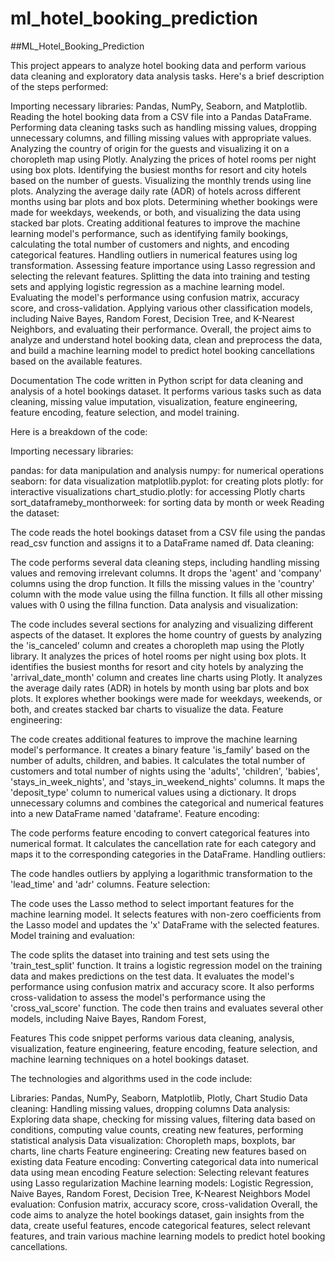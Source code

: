 # ml_hotel_booking_prediction
 ##ML_Hotel_Booking_Prediction

This project appears to analyze hotel booking data and perform various data cleaning and exploratory data analysis tasks. Here's a brief description of the steps performed:

Importing necessary libraries: Pandas, NumPy, Seaborn, and Matplotlib. Reading the hotel booking data from a CSV file into a Pandas DataFrame. Performing data cleaning tasks such as handling missing values, dropping unnecessary columns, and filling missing values with appropriate values. Analyzing the country of origin for the guests and visualizing it on a choropleth map using Plotly. Analyzing the prices of hotel rooms per night using box plots. Identifying the busiest months for resort and city hotels based on the number of guests. Visualizing the monthly trends using line plots. Analyzing the average daily rate (ADR) of hotels across different months using bar plots and box plots. Determining whether bookings were made for weekdays, weekends, or both, and visualizing the data using stacked bar plots. Creating additional features to improve the machine learning model's performance, such as identifying family bookings, calculating the total number of customers and nights, and encoding categorical features. Handling outliers in numerical features using log transformation. Assessing feature importance using Lasso regression and selecting the relevant features. Splitting the data into training and testing sets and applying logistic regression as a machine learning model. Evaluating the model's performance using confusion matrix, accuracy score, and cross-validation. Applying various other classification models, including Naive Bayes, Random Forest, Decision Tree, and K-Nearest Neighbors, and evaluating their performance. Overall, the project aims to analyze and understand hotel booking data, clean and preprocess the data, and build a machine learning model to predict hotel booking cancellations based on the available features.

Documentation
The code written in Python script for data cleaning and analysis of a hotel bookings dataset. It performs various tasks such as data cleaning, missing value imputation, visualization, feature engineering, feature encoding, feature selection, and model training.

Here is a breakdown of the code:

Importing necessary libraries:

pandas: for data manipulation and analysis numpy: for numerical operations seaborn: for data visualization matplotlib.pyplot: for creating plots plotly: for interactive visualizations chart_studio.plotly: for accessing Plotly charts sort_dataframeby_monthorweek: for sorting data by month or week Reading the dataset:

The code reads the hotel bookings dataset from a CSV file using the pandas read_csv function and assigns it to a DataFrame named df. Data cleaning:

The code performs several data cleaning steps, including handling missing values and removing irrelevant columns. It drops the 'agent' and 'company' columns using the drop function. It fills the missing values in the 'country' column with the mode value using the fillna function. It fills all other missing values with 0 using the fillna function. Data analysis and visualization:

The code includes several sections for analyzing and visualizing different aspects of the dataset. It explores the home country of guests by analyzing the 'is_canceled' column and creates a choropleth map using the Plotly library. It analyzes the prices of hotel rooms per night using box plots. It identifies the busiest months for resort and city hotels by analyzing the 'arrival_date_month' column and creates line charts using Plotly. It analyzes the average daily rates (ADR) in hotels by month using bar plots and box plots. It explores whether bookings were made for weekdays, weekends, or both, and creates stacked bar charts to visualize the data. Feature engineering:

The code creates additional features to improve the machine learning model's performance. It creates a binary feature 'is_family' based on the number of adults, children, and babies. It calculates the total number of customers and total number of nights using the 'adults', 'children', 'babies', 'stays_in_week_nights', and 'stays_in_weekend_nights' columns. It maps the 'deposit_type' column to numerical values using a dictionary. It drops unnecessary columns and combines the categorical and numerical features into a new DataFrame named 'dataframe'. Feature encoding:

The code performs feature encoding to convert categorical features into numerical format. It calculates the cancellation rate for each category and maps it to the corresponding categories in the DataFrame. Handling outliers:

The code handles outliers by applying a logarithmic transformation to the 'lead_time' and 'adr' columns. Feature selection:

The code uses the Lasso method to select important features for the machine learning model. It selects features with non-zero coefficients from the Lasso model and updates the 'x' DataFrame with the selected features. Model training and evaluation:

The code splits the dataset into training and test sets using the 'train_test_split' function. It trains a logistic regression model on the training data and makes predictions on the test data. It evaluates the model's performance using confusion matrix and accuracy score. It also performs cross-validation to assess the model's performance using the 'cross_val_score' function. The code then trains and evaluates several other models, including Naive Bayes, Random Forest,

Features
This code snippet performs various data cleaning, analysis, visualization, feature engineering, feature encoding, feature selection, and machine learning techniques on a hotel bookings dataset.

The technologies and algorithms used in the code include:

Libraries: Pandas, NumPy, Seaborn, Matplotlib, Plotly, Chart Studio Data cleaning: Handling missing values, dropping columns Data analysis: Exploring data shape, checking for missing values, filtering data based on conditions, computing value counts, creating new features, performing statistical analysis Data visualization: Choropleth maps, boxplots, bar charts, line charts Feature engineering: Creating new features based on existing data Feature encoding: Converting categorical data into numerical data using mean encoding Feature selection: Selecting relevant features using Lasso regularization Machine learning models: Logistic Regression, Naive Bayes, Random Forest, Decision Tree, K-Nearest Neighbors Model evaluation: Confusion matrix, accuracy score, cross-validation Overall, the code aims to analyze the hotel bookings dataset, gain insights from the data, create useful features, encode categorical features, select relevant features, and train various machine learning models to predict hotel booking cancellations.
